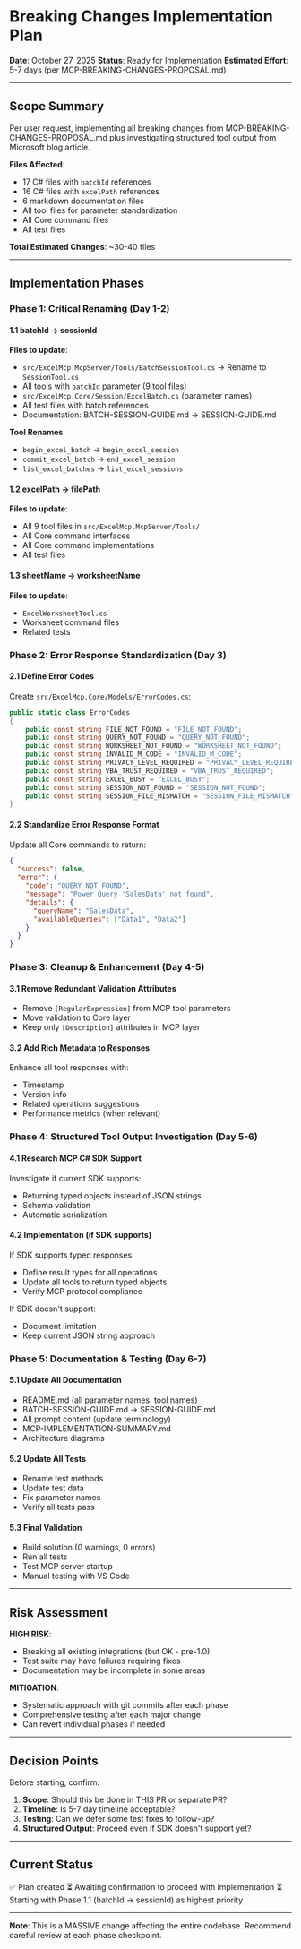 # Breaking Changes Implementation Plan

**Date**: October 27, 2025
**Status**: Ready for Implementation
**Estimated Effort**: 5-7 days (per MCP-BREAKING-CHANGES-PROPOSAL.md)

---

## Scope Summary

Per user request, implementing all breaking changes from MCP-BREAKING-CHANGES-PROPOSAL.md plus investigating structured tool output from Microsoft blog article.

**Files Affected**:
- 17 C# files with `batchId` references
- 16 C# files with `excelPath` references  
- 6 markdown documentation files
- All tool files for parameter standardization
- All Core command files
- All test files

**Total Estimated Changes**: ~30-40 files

---

## Implementation Phases

### Phase 1: Critical Renaming (Day 1-2)

#### 1.1 batchId → sessionId
**Files to update**:
- `src/ExcelMcp.McpServer/Tools/BatchSessionTool.cs` → Rename to `SessionTool.cs`
- All tools with `batchId` parameter (9 tool files)
- `src/ExcelMcp.Core/Session/ExcelBatch.cs` (parameter names)
- All test files with batch references
- Documentation: BATCH-SESSION-GUIDE.md → SESSION-GUIDE.md

**Tool Renames**:
- `begin_excel_batch` → `begin_excel_session`
- `commit_excel_batch` → `end_excel_session` 
- `list_excel_batches` → `list_excel_sessions`

#### 1.2 excelPath → filePath
**Files to update**:
- All 9 tool files in `src/ExcelMcp.McpServer/Tools/`
- All Core command interfaces
- All Core command implementations
- All test files

#### 1.3 sheetName → worksheetName
**Files to update**:
- `ExcelWorksheetTool.cs`
- Worksheet command files
- Related tests

### Phase 2: Error Response Standardization (Day 3)

#### 2.1 Define Error Codes
Create `src/ExcelMcp.Core/Models/ErrorCodes.cs`:
```csharp
public static class ErrorCodes
{
    public const string FILE_NOT_FOUND = "FILE_NOT_FOUND";
    public const string QUERY_NOT_FOUND = "QUERY_NOT_FOUND";
    public const string WORKSHEET_NOT_FOUND = "WORKSHEET_NOT_FOUND";
    public const string INVALID_M_CODE = "INVALID_M_CODE";
    public const string PRIVACY_LEVEL_REQUIRED = "PRIVACY_LEVEL_REQUIRED";
    public const string VBA_TRUST_REQUIRED = "VBA_TRUST_REQUIRED";
    public const string EXCEL_BUSY = "EXCEL_BUSY";
    public const string SESSION_NOT_FOUND = "SESSION_NOT_FOUND";
    public const string SESSION_FILE_MISMATCH = "SESSION_FILE_MISMATCH";
}
```

#### 2.2 Standardize Error Response Format
Update all Core commands to return:
```json
{
  "success": false,
  "error": {
    "code": "QUERY_NOT_FOUND",
    "message": "Power Query 'SalesData' not found",
    "details": {
      "queryName": "SalesData",
      "availableQueries": ["Data1", "Data2"]
    }
  }
}
```

### Phase 3: Cleanup & Enhancement (Day 4-5)

#### 3.1 Remove Redundant Validation Attributes
- Remove `[RegularExpression]` from MCP tool parameters
- Move validation to Core layer
- Keep only `[Description]` attributes in MCP layer

#### 3.2 Add Rich Metadata to Responses
Enhance all tool responses with:
- Timestamp
- Version info
- Related operations suggestions
- Performance metrics (when relevant)

### Phase 4: Structured Tool Output Investigation (Day 5-6)

#### 4.1 Research MCP C# SDK Support
Investigate if current SDK supports:
- Returning typed objects instead of JSON strings
- Schema validation
- Automatic serialization

#### 4.2 Implementation (if SDK supports)
If SDK supports typed responses:
- Define result types for all operations
- Update all tools to return typed objects
- Verify MCP protocol compliance

If SDK doesn't support:
- Document limitation
- Keep current JSON string approach

### Phase 5: Documentation & Testing (Day 6-7)

#### 5.1 Update All Documentation
- README.md (all parameter names, tool names)
- BATCH-SESSION-GUIDE.md → SESSION-GUIDE.md
- All prompt content (update terminology)
- MCP-IMPLEMENTATION-SUMMARY.md
- Architecture diagrams

#### 5.2 Update All Tests
- Rename test methods
- Update test data
- Fix parameter names
- Verify all tests pass

#### 5.3 Final Validation
- Build solution (0 warnings, 0 errors)
- Run all tests
- Test MCP server startup
- Manual testing with VS Code

---

## Risk Assessment

**HIGH RISK**:
- Breaking all existing integrations (but OK - pre-1.0)
- Test suite may have failures requiring fixes
- Documentation may be incomplete in some areas

**MITIGATION**:
- Systematic approach with git commits after each phase
- Comprehensive testing after each major change
- Can revert individual phases if needed

---

## Decision Points

Before starting, confirm:
1. **Scope**: Should this be done in THIS PR or separate PR?
2. **Timeline**: Is 5-7 day timeline acceptable?
3. **Testing**: Can we defer some test fixes to follow-up?
4. **Structured Output**: Proceed even if SDK doesn't support yet?

---

## Current Status

✅ Plan created
⏳ Awaiting confirmation to proceed with implementation
⏳ Starting with Phase 1.1 (batchId → sessionId) as highest priority

---

**Note**: This is a MASSIVE change affecting the entire codebase. Recommend careful review at each phase checkpoint.
